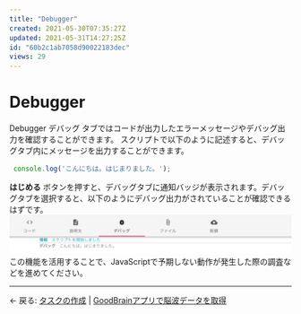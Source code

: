 ```yaml
---
title: "Debugger"
created: 2021-05-30T07:35:27Z
updated: 2021-05-31T14:27:25Z
id: "60b2c1ab7058d90022183dec"
views: 29
---
```


# Debugger

Debugger
デバッグ タブではコードが出力したエラーメッセージやデバッグ出力を確認することができます。
スクリプトで以下のように記述すると、デバッグタブ内にメッセージを出力することができます。

```JavaScript
 console.log('こんにちは。はじまりました。');

```
**はじめる** ボタンを押すと、デバッグタブに通知バッジが表示されます。デバッグタブを選択すると、以下のようにデバッグ出力がされていることが確認できるはずです。
![](images/60b4737d6a4967001c1e91ba.png)
この機能を活用することで、JavaScriptで予期しない動作が発生した際の調査などを進めてください。


---

← 戻る: [タスクの作成](タスクの作成.md) | [GoodBrainアプリで脳波データを取得](GoodBrainアプリで脳波データを取得.md)